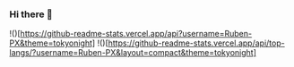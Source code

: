 ### Hi there 👋
!()[https://github-readme-stats.vercel.app/api?username=Ruben-PX&theme=tokyonight]
!()[https://github-readme-stats.vercel.app/api/top-langs/?username=Ruben-PX&layout=compact&theme=tokyonight]

<!--
**Ruben-PX/Ruben-PX** is a ✨ _special_ ✨ repository because its `README.md` (this file) appears on your GitHub profile.

Here are some ideas to get you started:

- 🔭 I’m currently working on ...
- 🌱 I’m currently learning ...
- 👯 I’m looking to collaborate on ...
- 🤔 I’m looking for help with ...
- 💬 Ask me about ...
- 📫 How to reach me: ...
- 😄 Pronouns: ...
- ⚡ Fun fact: ...
-->
